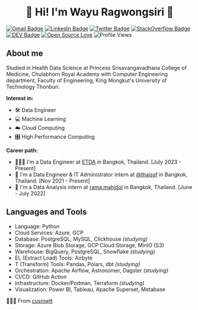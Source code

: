 <h1 align="center">📸 Hi! I'm Wayu Ragwongsiri 🐳</h1>

[![Gmail Badge](https://img.shields.io/badge/-windywayu2000@gmail.com-c14438?style=flat&logo=Gmail&logoColor=white)](mailto:windywayu2000@gmail.com "Connect via Email")
[![Linkedin Badge](https://img.shields.io/badge/-wayu-0072b1?style=flat&logo=Linkedin&logoColor=white)](https://www.linkedin.com/in/wayu-ragwongsiri-943535226/ "Connect on LinkedIn")
[![Twitter Badge](https://img.shields.io/badge/-@cusniwtt-00acee?style=flat&logo=Twitter&logoColor=white)](https://twitter.com/cusniwtt "Follow on Twitter")
[![StackOverflow Badge](https://img.shields.io/badge/-cusniwtt-FE7A16?style=flat&logo=Stack%20Overflow&logoColor=white&)](https://stackoverflow.com/users/18169809/cusniwtt)
[![DEV Badge](https://img.shields.io/badge/-cusniwtt-0A0A0A?style=flat&logo=dev.to&logoColor=white)](https://googlecloud.qwiklabs.com/public_profiles/62dbd17e-2a28-4bd2-a361-294353a9b682)
[![Open Source Love](https://badges.frapsoft.com/os/v2/open-source.svg?v=103)](https://github.com/cusniwtt?tab=repositories) 
![Profile Views](https://komarev.com/ghpvc/?username=cusniwtt&color=blue)

## About me
Studied in Health Data Science at Princess Srisavangavadhana College of Medicine, Chulabhorn Royal Academy with Computer Engineering department, Faculty of Engineering, King Mongkut's University of Technology Thonburi.

**Interest in:**
- 🛠️ Data Engineer
- 💻 Machine Learning
- ☁️ Cloud Computing
- 🎛️ High Performance Computing

**Career path:**
- 🧑🏻‍💻 I'm a Data Engineer at [ETDA](https://www.etda.or.th) in Bangkok, Thailand. [July 2023 - Present]
- 🔭 I'm a Data Engineer & IT Administrator intern at [@thaissf](https://www.thaissf.org/) in Bangkok, Thailand. [Nov 2021 - Present]
- 🏥 I'm a Data Analysis intern at [rama.mahidol](https://www.rama.mahidol.ac.th) in Bangkok, Thailand. [June - July 2022]

## Languages and Tools

- Language: Python
- Cloud Services: Azure, GCP
- Database: PostgreSQL, MySQL, Clickhouse *(studying)*
- Storage: Azure Blob Storage, GCP Cloud Storage, MinIO (S3)
- Warehouse: BigQuery, PostgreSQL, Snowflake *(studying)*
- EL (Extract Load) Tools: Airbyte
- T (Transform) Tools: Pandas, Polars, dbt *(studying)*
- Orchestration: Apache Airflow, Astronomer, Dagster *(studying)*
- CI/CD: GitHub Action
- Infrastructure: Docker/Podman, Terraform *(studying)*
- Visualization: Power BI, Tableau, Apache Superset, Metabase


🧑🏻‍💻 From [cusniwtt](https://github.com/cusniwtt)
